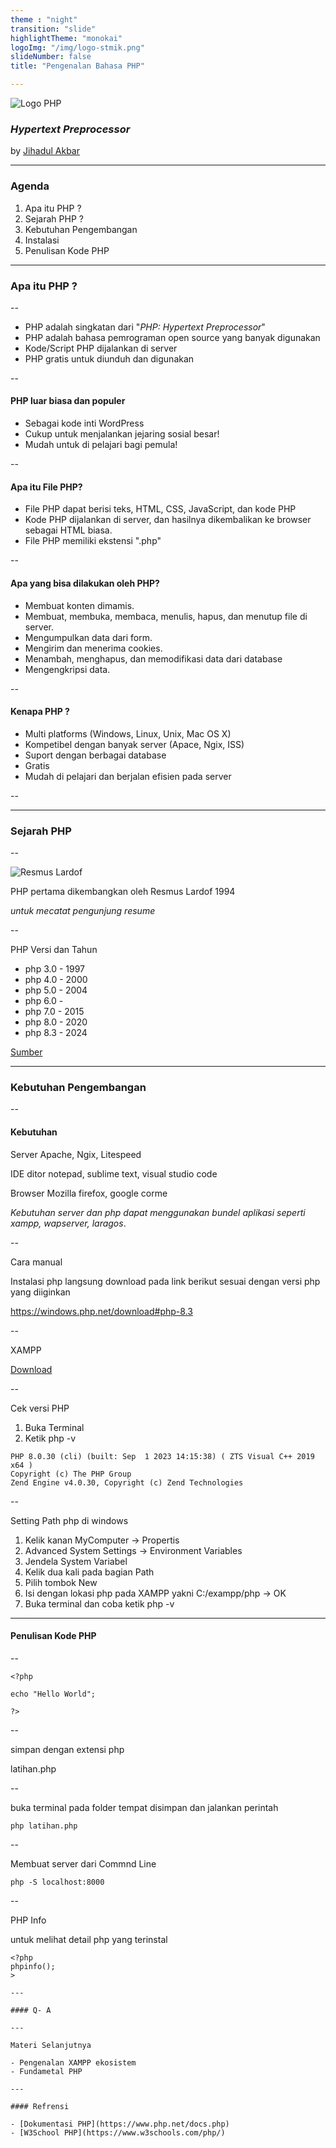 ```yaml
---
theme : "night"
transition: "slide"
highlightTheme: "monokai"
logoImg: "/img/logo-stmik.png"
slideNumber: false
title: "Pengenalan Bahasa PHP"

---
```

<!-- .slide: data-background="#dddddd" -->
![Logo PHP ](https://www.php.net/images/php8/logo_php8_3.svg)
### *Hypertext Preprocessor*
by [Jihadul Akbar](https://jihadul4kbar.github.io/)

---

### Agenda

1. Apa itu PHP ?
2. Sejarah PHP ?
4. Kebutuhan Pengembangan
4. Instalasi 
5. Penulisan Kode PHP

---

### Apa itu PHP ?

--

- PHP adalah singkatan dari "*PHP: Hypertext Preprocessor*"
- PHP adalah bahasa pemrograman open source yang banyak digunakan
- Kode/Script PHP dijalankan di server
- PHP gratis untuk diunduh dan digunakan

--

#### PHP luar biasa dan populer

- Sebagai kode inti WordPress
- Cukup untuk menjalankan jejaring sosial besar!
- Mudah untuk di pelajari bagi pemula!

--

#### Apa itu File PHP?
- File PHP dapat berisi teks, HTML, CSS, JavaScript, dan kode PHP
- Kode PHP dijalankan di server, dan hasilnya dikembalikan ke browser sebagai HTML biasa. 
- File PHP memiliki ekstensi ".php"

--

#### Apa yang bisa dilakukan oleh PHP?

- Membuat konten dimamis.
- Membuat, membuka, membaca, menulis, hapus, dan menutup file di server.
- Mengumpulkan data dari form.
- Mengirim dan menerima cookies.
- Menambah, menghapus, dan memodifikasi data dari database
- Mengengkripsi data.

--

#### Kenapa PHP ?

- Multi platforms (Windows, Linux, Unix, Mac OS X)
- Kompetibel dengan banyak server (Apace, Ngix, ISS)
- Suport dengan berbagai database 
- Gratis
- Mudah di pelajari dan berjalan efisien pada server

--

---

### Sejarah PHP

--

![Resmus Lardof](/img/remus.webp)

PHP pertama dikembangkan oleh Resmus Lardof 1994

*untuk mecatat pengunjung resume*

--

PHP Versi dan Tahun
- php 3.0 - 1997
- php 4.0 - 2000
- php 5.0 - 2004
- php 6.0 - 
- php 7.0 - 2015
- php 8.0 - 2020 
- php 8.3 - 2024

[Sumber](https://www.php.net/manual/en/history.php.php)

---

### Kebutuhan Pengembangan

--

#### Kebutuhan 

Server 
Apache, Ngix, Litespeed 

IDE ditor  notepad, sublime text, visual studio code

Browser Mozilla firefox, google corme

*Kebutuhan server dan php dapat menggunakan bundel aplikasi seperti xampp, wapserver, laragos*.

--

Cara manual 

Instalasi php langsung download pada link berikut 
sesuai dengan versi php yang diiginkan

https://windows.php.net/download#php-8.3


--


XAMPP

[Download](https://www.apachefriends.org/)


-- 

Cek versi PHP
1. Buka Terminal 
2. Ketik php -v

```
PHP 8.0.30 (cli) (built: Sep  1 2023 14:15:38) ( ZTS Visual C++ 2019 x64 )
Copyright (c) The PHP Group
Zend Engine v4.0.30, Copyright (c) Zend Technologies
```

--

Setting Path php di windows
1. Kelik kanan MyComputer -> Propertis
2. Advanced System Settings -> Environment Variables
3. Jendela System Variabel 
4. Kelik dua kali pada bagian Path
5. Pilih tombok New 
6. Isi dengan lokasi php pada XAMPP yakni C:/exampp/php -> OK
7. Buka terminal dan coba ketik php -v
---

#### Penulisan Kode PHP

--

```
<?php 

echo "Hello World";

?>

```

--

simpan dengan extensi php

latihan.php

--

buka terminal pada folder tempat disimpan 
dan jalankan perintah 

```
php latihan.php

```

--

Membuat server dari Commnd Line 

```
php -S localhost:8000
```

--


PHP Info

untuk melihat detail php yang terinstal 

```
<?php 
phpinfo();
>

---

#### Q- A

---

Materi Selanjutnya

- Pengenalan XAMPP ekosistem
- Fundametal PHP

---

#### Refrensi

- [Dokumentasi PHP](https://www.php.net/docs.php)
- [W3School PHP](https://www.w3schools.com/php/)




